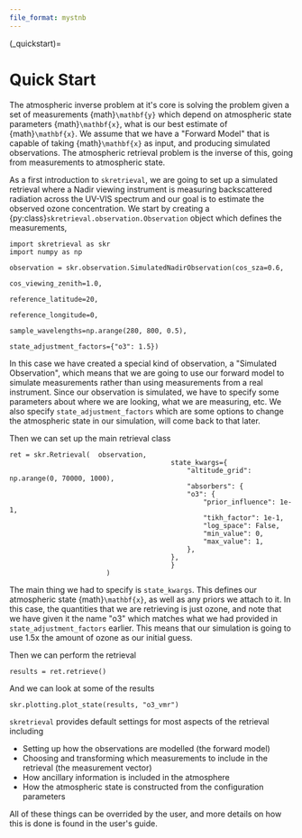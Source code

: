 ```yaml
---
file_format: mystnb
---
```


(_quickstart)=
# Quick Start
The atmospheric inverse problem at it's core is solving the problem given a set of measurements {math}`\mathbf{y}` which depend on atmospheric
state parameters {math}`\mathbf{x}`, what is our best estimate of {math}`\mathbf{x}`.
We assume that we have a "Forward Model" that is capable of taking {math}`\mathbf{x}` as input, and producing simulated observations.
The atmospheric retrieval problem is the inverse of this, going from measurements to atmospheric state.

As a first introduction to `skretrieval`, we are going to set up a simulated retrieval where a Nadir viewing instrument is measuring
backscattered radiation across the UV-VIS spectrum and our goal is to estimate the observed ozone concentration.
We start by creating a {py:class}`skretrieval.observation.Observation` object which defines the measurements,


```{code-cell}
import skretrieval as skr
import numpy as np

observation = skr.observation.SimulatedNadirObservation(cos_sza=0.6,
                                                        cos_viewing_zenith=1.0,
                                                        reference_latitude=20,
                                                        reference_longitude=0,
                                                        sample_wavelengths=np.arange(280, 800, 0.5),
                                                        state_adjustment_factors={"o3": 1.5})
```

In this case we have created a special kind of observation, a "Simulated Observation", which means that we are going to use
our forward model to simulate measurements rather than using measurements from a real instrument.
Since our observation is simulated, we have to specify some parameters about where we are looking, what we are measuring, etc.
We also specify `state_adjustment_factors` which are some options to change the atmospheric state in our simulation, will come back to that later.

Then we can set up the main retrieval class

```{code-cell}
ret = skr.Retrieval(  observation,
                                        state_kwargs={
                                            "altitude_grid": np.arange(0, 70000, 1000),
                                            "absorbers": {
                                            "o3": {
                                                "prior_influence": 1e-1,
                                                "tikh_factor": 1e-1,
                                                "log_space": False,
                                                "min_value": 0,
                                                "max_value": 1,
                                            },
                                        },
                                        }
                        )
```
The main thing we had to specify is `state_kwargs`.  This defines our atmospheric state {math}`\mathbf{x}`, as well as any priors we attach to it.
In this case, the quantities that we are retrieving is just ozone, and note that we have given it the name "o3" which matches what we had
provided in `state_adjustment_factors` earlier.  This means that our simulation is going to use 1.5x the amount of ozone as our
initial guess.

Then we can perform the retrieval

```{code-cell}
results = ret.retrieve()
```

And we can look at some of the results

```{code-cell}
skr.plotting.plot_state(results, "o3_vmr")
```

`skretrieval` provides default settings for most aspects of the retrieval including

- Setting up how the observations are modelled (the forward model)
- Choosing and transforming which measurements to include in the retrieval (the measurement vector)
- How ancillary information is included in the atmosphere
- How the atmospheric state is constructed from the configuration parameters

All of these things can be overrided by the user, and more details on how this is done is found in the user's guide.
